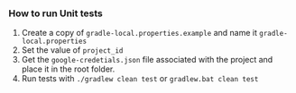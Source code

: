 ### How to run Unit tests
1. Create a copy of `gradle-local.properties.example` and name it `gradle-local.properties`
2. Set the value of `project_id`
3. Get the `google-credetials.json` file associated with the project and place it in the root folder.
4. Run tests with `./gradlew clean test` or `gradlew.bat clean test`